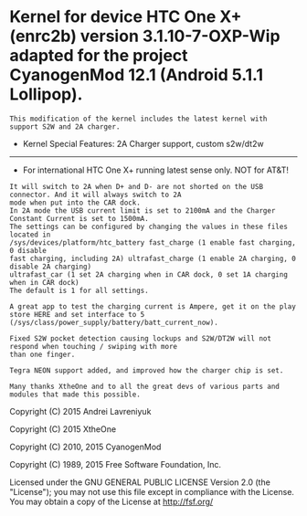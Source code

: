 # Kernel for device HTC One X+ (enrc2b) version 3.1.10-7-OXP-Wip adapted for the project CyanogenMod 12.1 (Android 5.1.1 Lollipop).

```
This modification of the kernel includes the latest kernel with support S2W and 2A charger.

```


* Kernel Special Features: 2A Charger support, custom s2w/dt2w
---------------


* For international HTC One X+ running latest sense only. NOT for AT&T!


```
It will switch to 2A when D+ and D- are not shorted on the USB connector. And it will always switch to 2A 
mode when put into the CAR dock.
In 2A mode the USB current limit is set to 2100mA and the Charger Constant Current is set to 1500mA.
The settings can be configured by changing the values in these files located in 
/sys/devices/platform/htc_battery fast_charge (1 enable fast charging, 0 disable 
fast charging, including 2A) ultrafast_charge (1 enable 2A charging, 0 disable 2A charging) 
ultrafast_car (1 set 2A charging when in CAR dock, 0 set 1A charging when in CAR dock) 
The default is 1 for all settings.

A great app to test the charging current is Ampere, get it on the play store HERE and set interface to 5 
(/sys/class/power_supply/battery/batt_current_now).

Fixed S2W pocket detection causing lockups and S2W/DT2W will not respond when touching / swiping with more 
than one finger.

Tegra NEON support added, and improved how the charger chip is set.

Many thanks XtheOne and to all the great devs of various parts and modules that made this possible.

```


Copyright (C) 2015  Andrei Lavreniyuk

Copyright (C) 2015  XtheOne

Copyright (C) 2010, 2015 CyanogenMod

Copyright (C) 1989, 2015 Free Software Foundation, Inc.

Licensed under the GNU GENERAL PUBLIC LICENSE Version 2.0 (the "License");
you may not use this file except in compliance with the License.
You may obtain a copy of the License at <http://fsf.org/>

